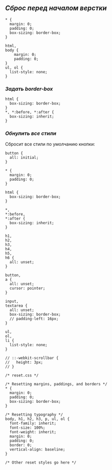 ## _Сброс перед началом верстки_

```
* {
  margin: 0;
  padding: 0;
  box-sizing: border-box;
}
```

```
html, 
body {
	margin: 0;
	padding: 0;
}
ul, ol {
  list-style: none;
}
```

### *Задать border-box*

```
html {
  box-sizing: border-box;
}
*, *:before, *:after {
  box-sizing: inherit;
}
```

### *Обнулить все стили*

Cбросит все стили по умолчанию кнопки:
```
button {
  all: initial;
}
```

```
* {
  margin: 0;
  padding: 0;
}

html {
  box-sizing: border-box;
}

*,
*:before,
*:after {
  box-sizing: inherit;
}

h1,
h2,
h3,
h4,
h5,
h6 {
  all: unset;
}

button,
a {
  all: unset;
  cursor: pointer;
}

input,
textarea {
  all: unset;
  box-sizing: border-box;
  // padding-left: 16px;
}

ul,
ol,
li {
  list-style: none;
}

// ::-webkit-scrollbar {
//   height: 3px;
// }
```

```
/* reset.css */

/* Resetting margins, paddings, and borders */
* {
  margin: 0;
  padding: 0;
  box-sizing: border-box;
}

/* Resetting typography */
body, h1, h2, h3, p, ul, ol {
  font-family: inherit;
  font-size: 100%;
  font-weight: inherit;
  margin: 0;
  padding: 0;
  border: 0;
  vertical-align: baseline;
}

/* Other reset styles go here */
```